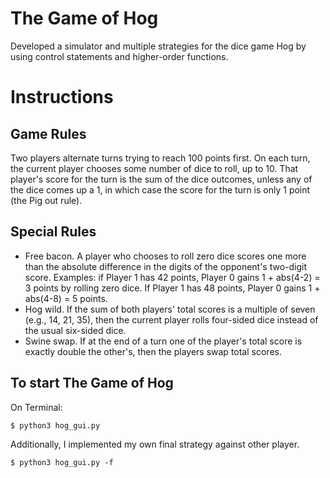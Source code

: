 # The Game of Hog
Developed a simulator and multiple strategies for the dice game Hog by using control statements and higher-order functions.

# Instructions

## Game Rules
Two players alternate turns trying to reach 100 points first. On each turn, the current player chooses some number of dice to roll, up to 10. That player's score for the turn is the sum of the dice outcomes, unless any of the dice comes up a 1, in which case the score for the turn is only 1 point (the Pig out rule).

## Special Rules
* Free bacon. A player who chooses to roll zero dice scores one more than the absolute difference in the digits of the opponent's two-digit score. Examples: if Player 1 has 42 points, Player 0 gains 1 + abs(4-2) = 3 points by rolling zero dice. If Player 1 has 48 points, Player 0 gains 1 + abs(4-8) = 5 points.
* Hog wild. If the sum of both players' total scores is a multiple of seven (e.g., 14, 21, 35), then the current player rolls four-sided dice instead of the usual six-sided dice.
* Swine swap. If at the end of a turn one of the player's total score is exactly double the other's, then the players swap total scores.

## To start The Game of Hog
On Terminal:
```
$ python3 hog_gui.py
```

Additionally, I implemented my own final strategy against other player.
```
$ python3 hog_gui.py -f
```